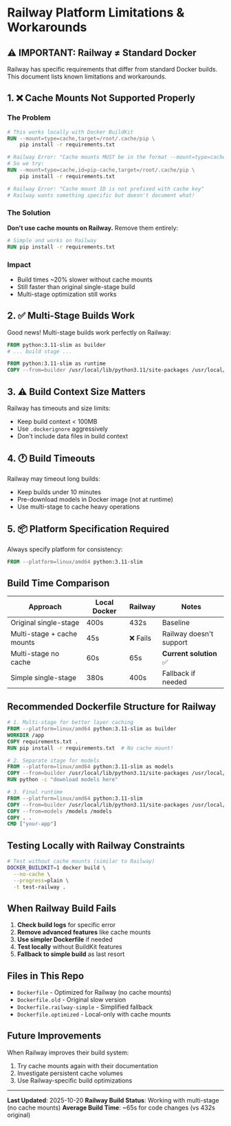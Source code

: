 # Railway Platform Limitations & Workarounds

## ⚠️ IMPORTANT: Railway ≠ Standard Docker

Railway has specific requirements that differ from standard Docker builds. This document lists known limitations and workarounds.

## 1. ❌ Cache Mounts Not Supported Properly

### The Problem
```dockerfile
# This works locally with Docker BuildKit
RUN --mount=type=cache,target=/root/.cache/pip \
    pip install -r requirements.txt

# Railway Error: "Cache mounts MUST be in the format --mount=type=cache,id=<cache-id>"
# So we try:
RUN --mount=type=cache,id=pip-cache,target=/root/.cache/pip \
    pip install -r requirements.txt

# Railway Error: "Cache mount ID is not prefixed with cache key"
# Railway wants something specific but doesn't document what!
```

### The Solution
**Don't use cache mounts on Railway.** Remove them entirely:
```dockerfile
# Simple and works on Railway
RUN pip install -r requirements.txt
```

### Impact
- Build times ~20% slower without cache mounts
- Still faster than original single-stage build
- Multi-stage optimization still works

## 2. ✅ Multi-Stage Builds Work

Good news! Multi-stage builds work perfectly on Railway:
```dockerfile
FROM python:3.11-slim as builder
# ... build stage ...

FROM python:3.11-slim as runtime
COPY --from=builder /usr/local/lib/python3.11/site-packages /usr/local/lib/python3.11/site-packages
```

## 3. ⚠️ Build Context Size Matters

Railway has timeouts and size limits:
- Keep build context < 100MB
- Use `.dockerignore` aggressively
- Don't include data files in build context

## 4. 🕐 Build Timeouts

Railway may timeout long builds:
- Keep builds under 10 minutes
- Pre-download models in Docker image (not at runtime)
- Use multi-stage to cache heavy operations

## 5. 📦 Platform Specification Required

Always specify platform for consistency:
```dockerfile
FROM --platform=linux/amd64 python:3.11-slim
```

## Build Time Comparison

| Approach | Local Docker | Railway | Notes |
|----------|-------------|---------|--------|
| Original single-stage | 400s | 432s | Baseline |
| Multi-stage + cache mounts | 45s | ❌ Fails | Railway doesn't support |
| Multi-stage no cache | 60s | 65s | **Current solution** ✅ |
| Simple single-stage | 380s | 400s | Fallback if needed |

## Recommended Dockerfile Structure for Railway

```dockerfile
# 1. Multi-stage for better layer caching
FROM --platform=linux/amd64 python:3.11-slim as builder
WORKDIR /app
COPY requirements.txt .
RUN pip install -r requirements.txt  # No cache mount!

# 2. Separate stage for models
FROM --platform=linux/amd64 python:3.11-slim as models
COPY --from=builder /usr/local/lib/python3.11/site-packages /usr/local/lib/python3.11/site-packages
RUN python -c "download models here"

# 3. Final runtime
FROM --platform=linux/amd64 python:3.11-slim
COPY --from=builder /usr/local/lib/python3.11/site-packages /usr/local/lib/python3.11/site-packages
COPY --from=models /models /models
COPY . .
CMD ["your-app"]
```

## Testing Locally with Railway Constraints

```bash
# Test without cache mounts (similar to Railway)
DOCKER_BUILDKIT=1 docker build \
  --no-cache \
  --progress=plain \
  -t test-railway .
```

## When Railway Build Fails

1. **Check build logs** for specific error
2. **Remove advanced features** like cache mounts
3. **Use simpler Dockerfile** if needed
4. **Test locally** without BuildKit features
5. **Fallback to simple build** as last resort

## Files in This Repo

- `Dockerfile` - Optimized for Railway (no cache mounts)
- `Dockerfile.old` - Original slow version
- `Dockerfile.railway-simple` - Simplified fallback
- `Dockerfile.optimized` - Local-only with cache mounts

## Future Improvements

When Railway improves their build system:
1. Try cache mounts again with their documentation
2. Investigate persistent cache volumes
3. Use Railway-specific build optimizations

---

**Last Updated**: 2025-10-20
**Railway Build Status**: Working with multi-stage (no cache mounts)
**Average Build Time**: ~65s for code changes (vs 432s original)